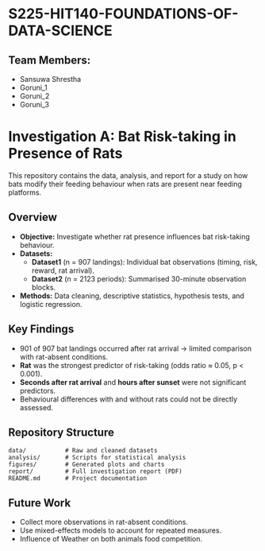 # S225-HIT140-FOUNDATIONS-OF-DATA-SCIENCE

## Team Members:
- Sansuwa Shrestha
- Goruni_1
- Goruni_2
- Goruni_3

# Investigation A: Bat Risk-taking in Presence of Rats

This repository contains the data, analysis, and report for a study on how bats modify their feeding behaviour when rats are present near feeding platforms.

## Overview
- **Objective:** Investigate whether rat presence influences bat risk-taking behaviour.
- **Datasets:**
  - **Dataset1** (n = 907 landings): Individual bat observations (timing, risk, reward, rat arrival).
  - **Dataset2** (n = 2123 periods): Summarised 30-minute observation blocks.
- **Methods:** Data cleaning, descriptive statistics, hypothesis tests, and logistic regression.

## Key Findings
- 901 of 907 bat landings occurred after rat arrival → limited comparison with rat-absent conditions.
- **Rat** was the strongest predictor of risk-taking (odds ratio ≈ 0.05, p < 0.001).
- **Seconds after rat arrival** and **hours after sunset** were not significant predictors.
- Behavioural differences with and without rats could not be directly assessed.

## Repository Structure
```
data/           # Raw and cleaned datasets
analysis/       # Scripts for statistical analysis
figures/        # Generated plots and charts
report/         # Full investigation report (PDF)
README.md       # Project documentation
```

## Future Work
- Collect more observations in rat-absent conditions.
- Use mixed-effects models to account for repeated measures.
- Influence of Weather on both animals food competition.




 
